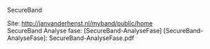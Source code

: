 SecureBand 

Site:  http://janvanderhenst.nl/myband/public/home
<br>
SecureBand Analyse fase: [SecureBand-AnalyseFase]
[SecureBand-AnalyseFase]: SecureBand-AnalyseFase.pdf
